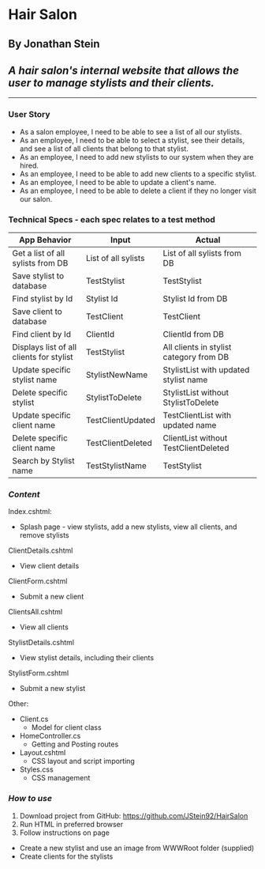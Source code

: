 # Hair Salon #
## By Jonathan Stein ##
## _A hair salon's internal website that allows the user to manage stylists and their clients._ ##
___




### User Story


- As a salon employee, I need to be able to see a list of all our stylists.
- As an employee, I need to be able to select a stylist, see their details, and see a list of all clients that belong to that stylist.
- As an employee, I need to add new stylists to our system when they are hired.
- As an employee, I need to be able to add new clients to a specific stylist.
- As an employee, I need to be able to update a client's name.
- As an employee, I need to be able to delete a client if they no longer visit our salon.


### Technical Specs - each spec relates to a test method

| App Behavior | Input | Actual |
|----|----|----|  
|  Get a list of all sylists from DB | List of all sylists | List of all sylists from DB |
|  Save stylist to database  |  TestStylist  |  TestStylist  |
|  Find stylist by Id | Stylist Id | Stylist Id from DB |
| Save client to database | TestClient | TestClient |
|  Find client by Id | ClientId | ClientId from DB |
|  Displays list of all clients for stylist | TestStylist | All clients in stylist category from DB |
| Update specific stylist name | StylistNewName | StylistList with updated stylist name |
| Delete specific stylist | StylistToDelete  | StylistList without StylistToDelete  |
| Update specific client name | TestClientUpdated | TestClientList with updated name |
| Delete specific client name | TestClientDeleted  | ClientList without TestClientDeleted|
| Search by Stylist name | TestStylistName | TestStylist |

### _Content_ ###

Index.cshtml:

 - Splash page - view stylists, add a new stylists, view all clients, and remove stylists

ClientDetails.cshtml
- View client details

ClientForm.cshtml
- Submit a new client

ClientsAll.cshtml
- View all clients

StylistDetails.cshtml
- View stylist details, including their clients

StylistForm.cshtml
- Submit a new stylist

Other:
- Client.cs
  - Model for client class
- HomeController.cs
  - Getting and Posting routes
- Layout.cshtml
  - CSS layout and script importing
- Styles.css
  - CSS management

### _How to use_ ###

1. Download project from GitHub: https://github.com/JStein92/HairSalon
2. Run HTML in preferred browser
3. Follow instructions on page
  - Create a new stylist and use an image from WWWRoot folder (supplied)
  - Create clients for the stylists
